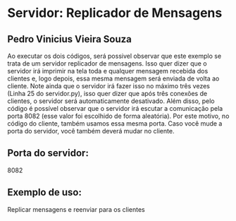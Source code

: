 # Servidor: Replicador de Mensagens

## Pedro Vinicius Vieira Souza

 
Ao executar os dois códigos, será possivel observar que este exemplo se trata de um servidor replicador de mensagens. 
Isso quer dizer que o servidor irá imprimir na tela toda e qualquer mensagem recebida dos clientes e, logo depois, 
essa mesma mensagem será enviada de volta ao cliente. Note ainda que o servidor irá fazer isso no máximo três vezes (Linha 25 do servidor.py),
isso quer dizer que após três conexões de clientes, o servidor será automaticamente desativado. Além disso, pelo código
é possível observar que o servidor irá escutar a comunicação pela porta 8082 (esse valor foi escolhido de forma aleatória).
Por este motivo, no código do cliente, também usamos essa mesma porta. Caso você mude a porta do servidor, você também deverá mudar no cliente.


##  Porta do servidor:

8082

## Exemplo de uso:

Replicar mensagens e reenviar para os clientes


